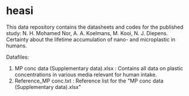 # heasi
This data repository contains the datasheets and codes for the published study: 
N. H. Mohamed Nor, A. A. Koelmans, M. Kooi, N. J. Diepens. Certainty about the lifetime accumulation of nano- and microplastic in humans. <Journal> <Volume> <Year> <page no.> <DOI>
  
Datafiles:

1. MP conc data (Supplementary data).xlsx : Contains all data on plastic concentrations in various media relevant for human intake.
2. Reference_MP conc.txt : Reference list for the "MP conc data (Supplementary data).xlsx"


